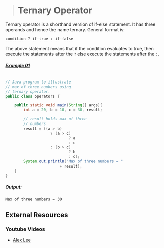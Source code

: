 ># Ternary Operator

Ternary operator is a shorthand version of if-else statement. It has three operands and hence the name ternary. General format is:

	condition ? if-true : if-false

The above statement means that if the condition evaluates to true, then execute the statements after the `?` else execute the statements after the `:`.

##### [Example 01](../20-Examples/06-Operators/06-Ternary-Operator/Example-01/)

```java

// Java program to illustrate    
// max of three numbers using    
// ternary operator.    
public class operators {

	public static void main(String[] args){ 
		int a = 20, b = 10, c = 30, result; 

		// result holds max of three 
		// numbers 
		result = ((a > b) 
					? (a > c) 
							? a 
							: c 
					: (b > c) 
							? b 
							: c); 
		System.out.println("Max of three numbers = "
						+ result); 
	} 
} 
```

##### Output:
        
	Max of three numbers = 30

## External Resources

### Youtube Videos

* [Alex Lee](https://www.youtube.com/watch?v=ln_vMXXXeDI&list=PL59LTecnGM1NRUyune3SxzZlYpZezK-oQ&index=23)